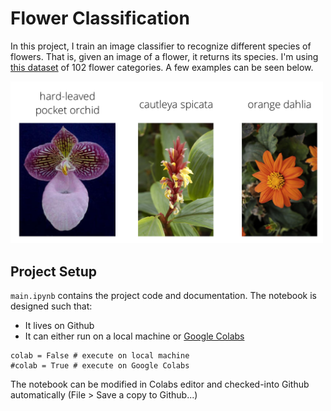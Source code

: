 # Flower Classification

In this project, I train an image classifier to recognize different species of flowers. That is, given an image of a flower, it returns its species. I'm using [this dataset](http://www.robots.ox.ac.uk/~vgg/data/flowers/102/index.html) of 102 flower categories. A few examples can be seen below. 

<img src='https://github.com/alkashef/flower-classification/blob/master/assets/Flowers.png?raw=1' width=500px>

## Project Setup

`main.ipynb` contains the project code and documentation. The notebook is designed such that:
- It lives on Github 
- It can either run on a local machine or [Google Colabs](https://colab.research.google.com)
```
colab = False # execute on local machine
#colab = True # execute on Google Colabs
```

The notebook can be modified in Colabs editor and checked-into Github automatically (File > Save a copy to Github...)